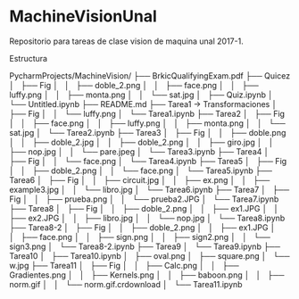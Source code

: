 # MachineVisionUnal

Repositorio para tareas de clase vision de maquina unal 2017-1.

Estructura 

PycharmProjects/MachineVision/
├── BrkicQualifyingExam.pdf
├── Quicez
│   ├── Fig
│   │   ├── doble_2.png
│   │   ├── face.png
│   │   ├── luffy.png
│   │   ├── monta.png
│   │   └── sat.jpg
│   ├── Quiz.ipynb
│   └── Untitled.ipynb
├── README.md
├── Tarea1 -> Transformaciones
│   ├── Fig
│   │   └── luffy.png
│   └── Tarea1.ipynb
├── Tarea2
│   ├── Fig
│   │   ├── face.png
│   │   ├── luffy.png
│   │   ├── monta.png
│   │   └── sat.jpg
│   └── Tarea2.ipynb
├── Tarea3
│   ├── Fig
│   │   ├── doble.png
│   │   ├── doble_2.jpg
│   │   ├── doble_2.png
│   │   ├── giro.jpg
│   │   ├── nop.jpg
│   │   └── pare.jpeg
│   └── Tarea3.ipynb
├── Tarea4
│   ├── Fig
│   │   └── face.png
│   └── Tarea4.ipynb
├── Tarea5
│   ├── Fig
│   │   ├── doble_2.png
│   │   └── face.png
│   └── Tarea5.ipynb
├── Tarea6
│   ├── Fig
│   │   ├── circuit.jpg
│   │   ├── ex.png
│   │   ├── example3.jpg
│   │   └── libro.jpg
│   └── Tarea6.ipynb
├── Tarea7
│   ├── Fig
│   │   ├── prueba.png
│   │   └── prueba2.JPG
│   └── Tarea7.ipynb
├── Tarea8
│   ├── Fig
│   │   ├── doble_2.png
│   │   ├── ex1.JPG
│   │   ├── ex2.JPG
│   │   ├── libro.jpg
│   │   └── nop.jpg
│   └── Tarea8.ipynb
├── Tarea8-2
│   ├── Fig
│   │   ├── doble_2.png
│   │   ├── ex1.JPG
│   │   ├── face.png
│   │   ├── sign.png
│   │   ├── sign2.png
│   │   └── sign3.png
│   └── Tarea8-2.ipynb
├── Tarea9
│   └── Tarea9.ipynb
├── Tarea10
│   ├── Tarea10.ipynb
│   ├── oval.png
│   ├── square.png
│   └── w.jpg
├── Tarea11
│   ├── Fig
│   │   ├── Calc.png
│   │   ├── Gradientes.png
│   │   ├── Kernels.png
│   │   ├── baboon.png
│   │   ├── norm.gif
│   │   └── norm.gif.crdownload
│   └── Tarea11.ipynb